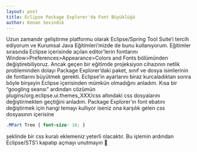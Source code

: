 ```yaml
---
layout: post
title: Eclipse Package Explorer'da Font Büyüklüğü
author: Kenan Sevindik
---
```


Uzun zamandır geliştirme platformu olarak Eclipse/Spring Tool Suite’i tercih ediyorum ve Kurumsal Java Eğitimleri’mizde 
de bunu kullanıyorum. Eğitimler sırasında Eclipse içerisinde açılan editor’lerin fontlarını 
Window>Preferences>Appearance>Colors and Fonts bölümünden değiştirebiliyoruz. Ancak geçen bir eğitimde projeksiyon 
cihazının netlik probleminden dolayı Package Explorer’daki paket, sınıf ve dosya isimlerinin de fontlarını büyütmek 
gerekti. Eclipse’in ayarlarını biraz kurcaladıktan sonra böyle birşeyin Eclipse içerisinden mümkün olmadığını anladım. 
Kısa bir “googling seansı” ardından cözümün plugins/org.eclipse.ui.themes_XXX/css altındaki css dosyalarını değiştirmekten 
geçtiğini anladım. Package Explorer’ın font ebatını değiştirmek için hangi temayı kullıyor iseniz ona karşılık gelen css 
dosyasının içerisine

```css
.MPart Tree { font-size: 16; }
```

şeklinde bir css kuralı eklemeniz yeterli olacaktır. Bu işlemin ardından Eclipse/STS’i kapatıp açmayı unutmayın 🙂
